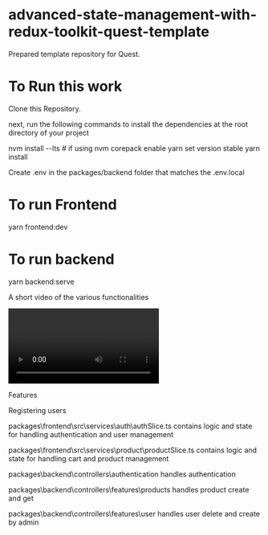 # advanced-state-management-with-redux-toolkit-quest-template

Prepared template repository for Quest.

# To Run this work

Clone this Repository.

next, run the following commands to install the dependencies at the root directory of your project

nvm install --lts  # if using nvm
corepack enable
yarn set version stable
yarn install

Create .env in the packages/backend folder that matches the .env.local

# To run Frontend
yarn frontend:dev

# To run backend
yarn backend:serve

A short video of the various functionalities

![Video Title](./video.mp4)

Features

Registering users

packages\frontend\src\services\auth\authSlice.ts
contains logic and state for handling authentication and user management

packages\frontend\src\services\product\productSlice.ts
contains logic and state for handling cart and product management


packages\backend\controllers\authentication
handles authentication

packages\backend\controllers\features\products
handles product create and get

packages\backend\controllers\features\user
handles user delete and create by admin


